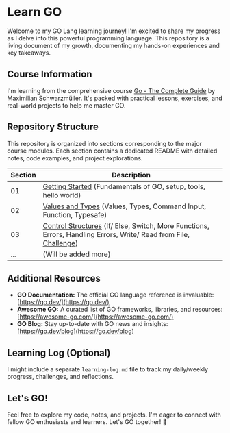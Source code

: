 # Learn GO

Welcome to my GO Lang learning journey! I'm excited to share my progress as I delve into this powerful programming language. This repository is a living document of my growth, documenting my hands-on experiences and key takeaways.

## Course Information

I'm learning from the comprehensive course [Go - The Complete Guide](https://www.udemy.com/course/go-the-complete-guide/) by Maximilian Schwarzmüller. It's packed with practical lessons, exercises, and real-world projects to help me master GO.

## Repository Structure

This repository is organized into sections corresponding to the major course modules. Each section contains a dedicated README with detailed notes, code examples, and project explorations.

| Section | Description                                                                                                  |
| ------ | ------------------------------------------------------------------------------------------------------------ |
| 01     | [Getting Started](./01-getting-started) (Fundamentals of GO, setup, tools, hello world)                           |
| 02     | [Values and Types](./02-values-and-types/) (Values, Types, Command Input, Function, Typesafe) |
| 03     | [Control Structures](./03-control-structures/) (If/ Else, Switch, More Functions, Errors, Handling Errors, Write/ Read from File, [Challenge](./03-control-structures/challange-profit-calculator/app.go)) |
| ...     | (Will be added more) |

## Additional Resources

* **GO Documentation:** The official GO language reference is invaluable: [https://go.dev/](https://go.dev/)
* **Awesome GO:** A curated list of GO frameworks, libraries, and resources: [https://awesome-go.com/](https://awesome-go.com/)
* **GO Blog:** Stay up-to-date with GO news and insights: [https://go.dev/blog](https://go.dev/blog)

## Learning Log (Optional)

I might include a separate `learning-log.md` file to track my daily/weekly progress, challenges, and reflections.

## Let's GO!

Feel free to explore my code, notes, and projects.  I'm eager to connect with fellow GO enthusiasts and learners. Let's GO together! 🚀

